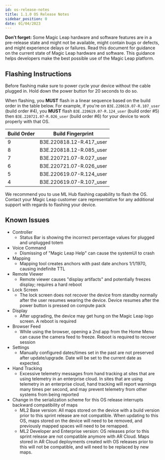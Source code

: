 ```yaml
---
id: os-release-notes
title: 1.1.0 OS Release Notes
sidebar_position: 0
date: 01/04/2023
---
```


**Don’t forget:** Some Magic Leap hardware and software features are in a pre-release state and might not be available, might contain bugs or defects, and might experience delays or failures. Read this document for guidance on the current state of Magic Leap hardware and software. This guidance helps developers make the best possible use of the Magic Leap platform.

## Flashing Instructions

Before flashing make sure to power cycle your device without the cable plugged in. Hold down the power button for 20 seconds to do so.

When flashing, you **MUST** flash in a linear sequence based on the build order in the table below. For example, if you're on `B3E.220619.07-R.107_user` (build order #4), you **MUST** flash `B3E.220619.07-R.124_user` (build order #5) then `B3E.220721.07-R.026_user` (build order #6) for your device to work properly with that OS.

| Build Order | Build Fingerprint        |
| ----------- | ------------------------ |
| 9           | B3E.220818.12-R.417_user |
| 8           | B3E.220818.12-R.085_user |
| 7           | B3E.220721.07-R.027_user |
| 6           | B3E.220721.07-R.026_user |
| 5           | B3E.220619.07-R.124_user |
| 4           | B3E.220619.07-R.107_user |

We recommend you to use ML Hub flashing capability to flash the OS. Contact your Magic Leap customer care representative for any additional support with regards to flashing your device.

## Known Issues

- Controller
  - Status Bar is showing the incorrect percentage values for plugged and unplugged totem
- Voice Command
  - Dismissing of "Magic Leap Help" can cause the systemUI to crash
- Mapping
  - Mapping tool creates anchors with past date anchors 1/1/1970, causing indefinite TTL
- Remote Viewer
  - Remote viewer causes "display artifacts" and potentially freezes display; requires a hard reboot
- Lock Screen
  - The lock screen does not recover the device from standby normally after the user resumes wearing the device. Device resumes after the power button is pressed on compute pack
- Display
  - After upgrading, the device may get hung on the Magic Leap logo screen. A reboot is required
- Browser Feed
  - While using the browser, opening a 2nd app from the Home Menu can cause the camera feed to freeze. Reboot is required to recover session
- Settings
  - Manually configured dates/times set in the past are not preserved after update/upgrade. Date will be set to the current date as expected.
- Hand Tracking
  - Excessive telemetry messages from hand tracking at sites that are using telemetry in an enterprise cloud. In sites that are using telemetry in an enterprise cloud, hand tracking will report warnings many times per second, and may prevent telemetry from other systems from being reported
- Change in the serialization scheme for this OS release interrupts backward compatibility of maps
  - ML2 Base version: All maps stored on the device with a build version prior to this sprint release are not compatible. When updating to this OS, maps stored on the device will need to be removed, and previously mapped spaces will need to be remapped.
  - ML2 Developer and Enterprise version: OS releases prior to this sprint release are not compatible anymore with AR Cloud. Maps stored in AR Cloud deployments created with OS releases prior to this will not be compatible, and will need to be replaced by new maps.

